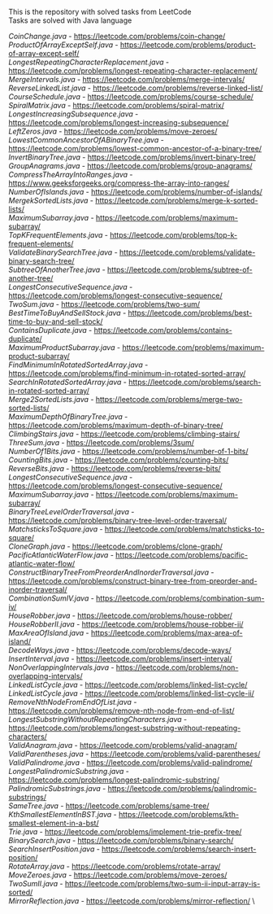 This is the repository with solved tasks from LeetCode \
Tasks are solved with Java language

_CoinChange.java_ - https://leetcode.com/problems/coin-change/ \
_ProductOfArrayExceptSelf.java_ - https://leetcode.com/problems/product-of-array-except-self/ \
_LongestRepeatingCharacterReplacement.java_ - https://leetcode.com/problems/longest-repeating-character-replacement/ \
_MergeIntervals.java_ - https://leetcode.com/problems/merge-intervals/ \
_ReverseLinkedList.java_ - https://leetcode.com/problems/reverse-linked-list/ \
_CourseSchedule.java_ - https://leetcode.com/problems/course-schedule/ \
_SpiralMatrix.java_ - https://leetcode.com/problems/spiral-matrix/ \
_LongestIncreasingSubsequence.java_ - https://leetcode.com/problems/longest-increasing-subsequence/ \
_LeftZeros.java_ - https://leetcode.com/problems/move-zeroes/ \
_LowestCommonAncestorOfABinaryTree.java_ - https://leetcode.com/problems/lowest-common-ancestor-of-a-binary-tree/ \
_InvertBinaryTree.java_ - https://leetcode.com/problems/invert-binary-tree/ \
_GroupAnagrams.java_ - https://leetcode.com/problems/group-anagrams/ \
_CompressTheArrayIntoRanges.java_ - https://www.geeksforgeeks.org/compress-the-array-into-ranges/ \
_NumberOfIslands.java_ - https://leetcode.com/problems/number-of-islands/ \
_MergekSortedLists.java_ - https://leetcode.com/problems/merge-k-sorted-lists/ \
_MaximumSubarray.java_ - https://leetcode.com/problems/maximum-subarray/ \
_TopKFrequentElements.java_ - https://leetcode.com/problems/top-k-frequent-elements/ \
_ValidateBinarySearchTree.java_ - https://leetcode.com/problems/validate-binary-search-tree/ \
_SubtreeOfAnotherTree.java_ - https://leetcode.com/problems/subtree-of-another-tree/ \
_LongestConsecutiveSequence.java_ - https://leetcode.com/problems/longest-consecutive-sequence/ \
_TwoSum.java_ - https://leetcode.com/problems/two-sum/ \
_BestTimeToBuyAndSellStock.java_ - https://leetcode.com/problems/best-time-to-buy-and-sell-stock/ \
_ContainsDuplicate.java_ - https://leetcode.com/problems/contains-duplicate/ \
_MaximumProductSubarray.java_ - https://leetcode.com/problems/maximum-product-subarray/ \
_FindMinimumInRotatedSortedArray.java_ - https://leetcode.com/problems/find-minimum-in-rotated-sorted-array/ \
_SearchInRotatedSortedArray.java_ - https://leetcode.com/problems/search-in-rotated-sorted-array/ \
_Merge2SortedLists.java_ - https://leetcode.com/problems/merge-two-sorted-lists/ \
_MaximumDepthOfBinaryTree.java_ - https://leetcode.com/problems/maximum-depth-of-binary-tree/ \
_ClimbingStairs.java_ - https://leetcode.com/problems/climbing-stairs/ \
_ThreeSum.java_ - https://leetcode.com/problems/3sum/ \
_NumberOf1Bits.java_ - https://leetcode.com/problems/number-of-1-bits/ \
_CountingBits.java_ - https://leetcode.com/problems/counting-bits/ \
_ReverseBits.java_ - https://leetcode.com/problems/reverse-bits/ \
_LongestConsecutiveSequence.java_ - https://leetcode.com/problems/longest-consecutive-sequence/ \
_MaximumSubarray.java_ - https://leetcode.com/problems/maximum-subarray/ \
_BinaryTreeLevelOrderTraversal.java_ - https://leetcode.com/problems/binary-tree-level-order-traversal/ \
_MatchsticksToSquare.java_ - https://leetcode.com/problems/matchsticks-to-square/ \
_CloneGraph.java_ - https://leetcode.com/problems/clone-graph/ \
_PacificAtlanticWaterFlow.java_ - https://leetcode.com/problems/pacific-atlantic-water-flow/ \
_ConstructBinaryTreeFromPreorderAndInorderTraversal.java_ - https://leetcode.com/problems/construct-binary-tree-from-preorder-and-inorder-traversal/ \
_CombinationSumIV.java_ - https://leetcode.com/problems/combination-sum-iv/ \
_HouseRobber.java_ - https://leetcode.com/problems/house-robber/ \
_HouseRobberII.java_ - https://leetcode.com/problems/house-robber-ii/ \
_MaxAreaOfIsland.java_ - https://leetcode.com/problems/max-area-of-island/ \
_DecodeWays.java_ - https://leetcode.com/problems/decode-ways/ \
_InsertInterval.java_ - https://leetcode.com/problems/insert-interval/ \
_NonOverlappingIntervals.java_ - https://leetcode.com/problems/non-overlapping-intervals/ \
_LinkedListCycle.java_ - https://leetcode.com/problems/linked-list-cycle/ \
_LinkedListCycle.java_ - https://leetcode.com/problems/linked-list-cycle-ii/ \
_RemoveNthNodeFromEndOfList.java_ - https://leetcode.com/problems/remove-nth-node-from-end-of-list/ \
_LongestSubstringWithoutRepeatingCharacters.java_ - https://leetcode.com/problems/longest-substring-without-repeating-characters/ \
_ValidAnagram.java_ - https://leetcode.com/problems/valid-anagram/ \
_ValidParentheses.java_ - https://leetcode.com/problems/valid-parentheses/ \
_ValidPalindrome.java_ - https://leetcode.com/problems/valid-palindrome/ \
_LongestPalindromicSubstring.java_ - https://leetcode.com/problems/longest-palindromic-substring/ \
_PalindromicSubstrings.java_ - https://leetcode.com/problems/palindromic-substrings/ \
_SameTree.java_ - https://leetcode.com/problems/same-tree/ \
_KthSmallestElementInBST.java_ - https://leetcode.com/problems/kth-smallest-element-in-a-bst/ \
_Trie.java_ - https://leetcode.com/problems/implement-trie-prefix-tree/ \
_BinarySearch.java_ - https://leetcode.com/problems/binary-search/ \
_SearchInsertPosition.java_ - https://leetcode.com/problems/search-insert-position/ \
_RotateArray.java_ - https://leetcode.com/problems/rotate-array/ \
_MoveZeroes.java_ - https://leetcode.com/problems/move-zeroes/ \
_TwoSumII.java_ - https://leetcode.com/problems/two-sum-ii-input-array-is-sorted/ \
_MirrorReflection.java_ - https://leetcode.com/problems/mirror-reflection/ \
